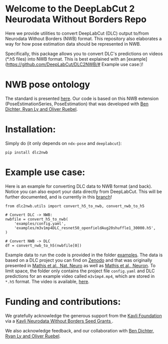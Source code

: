 # Welcome to the DeepLabCut 2 Neurodata Without Borders Repo

Here we provide utilities to convert DeepLabCut (DLC) output to/from Neurodata Without Borders (NWB) format. This repository also elaborates a way for how pose estimation data should be represented in NWB.

Specifically, this package allows you to convert DLC's predictions on videos (*.h5 files) into NWB format. This is best explained with an [example](https://github.com/DeepLabCut/DLC2NWB/# Example use case:)!

# NWB pose ontology

The standard is presented [here](https://github.com/rly/ndx-pose). Our code is based on this NWB extension (PoseEstimationSeries, PoseEstimation) that was developed with [Ben Dichter, Ryan Ly and Oliver Ruebel](https://www.nwb.org/team/).

# Installation:

Simply do (it only depends on `ndx-pose` and `deeplabcut`):

`pip install dlc2nwb`

# Example use case:

Here is an example for converting DLC data to NWB format (and back). Notice you can also export your data directly from DeepLabCut. This will be further documented, and is currently in this [branch](https://github.com/DeepLabCut/DeepLabCut/tree/nwb)!

```
from dlc2nwb.utils import convert_h5_to_nwb, convert_nwb_to_h5

# Convert DLC -> NWB:
nwbfile = convert_h5_to_nwb(
    'examples/config.yaml',
    'examples/m3v1mp4DLC_resnet50_openfieldAug20shuffle1_30000.h5',
)

# Convert NWB -> DLC
df = convert_nwb_to_h5(nwbfile[0])
```

Example data to run the code is provided in the folder [examples](/examples). The data is based on a DLC project you can find on [Zenodo](https://zenodo.org/record/4008504#.YWhD7NOA4-R) and that was originally presented in [Mathis et al., Nat. Neuro](https://www.nature.com/articles/s41593-018-0209-y) as well as [Mathis et al., Neuron](https://www.sciencedirect.com/science/article/pii/S0896627320307170?via%3Dihub). To limit space, the folder only contains the project file `config.yaml` and DLC predictions for an example video called `m3v1mp4.mp4`, which are stored in `*.h5` format. The video is available, [here](https://github.com/DeepLabCut/DeepLabCut/tree/master/examples/openfield-Pranav-2018-10-30/videos).


# Funding and contributions:

We gratefully acknowledge the generous support from the [Kavli Foundation](https://kavlifoundation.org/) via a [Kavli Neurodata Without Borders Seed Grants
](https://www.nwb.org/nwb-seed-grants/).

We also acknowledge feedback, and our collaboration with [Ben Dichter, Ryan Ly and Oliver Ruebel](https://www.nwb.org/team/).
